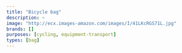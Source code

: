 ```yaml
---
title: "Bicycle bag"
description: ~
image: "http://ecx.images-amazon.com/images/I/41LKcRGS71L.jpg"
brands: []
purposes: [cycling, equipment-transport]
types: [bag]
---
```

